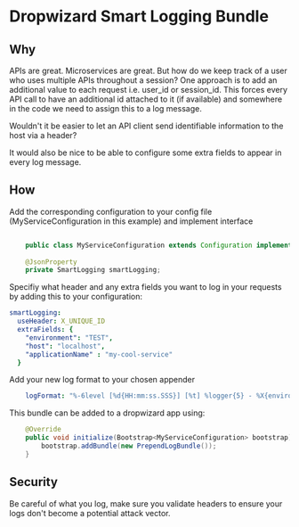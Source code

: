 # Dropwizard Smart Logging Bundle

## Why

APIs are great. Microservices are great. But how do we keep track of a user who uses multiple APIs throughout a session? 
One approach is to add an additional value to each request i.e. user_id or session_id. This forces every API call to have 
an additional id attached to it (if available) and somewhere in the code we need to assign this to a log message.

Wouldn't it be easier to let an API client send identifiable information to the host via a header?

It would also be nice to be able to configure some extra fields to appear in every log message.

## How

Add the corresponding configuration to your config file (MyServiceConfiguration in this example) and implement interface

```java

    public class MyServiceConfiguration extends Configuration implements PrependLogConfiguration
    
    @JsonProperty
    private SmartLogging smartLogging;
```

Specifiy what header and any extra fields you want to log in your requests by adding this to your configuration:

```YAML
smartLogging:
  useHeader: X_UNIQUE_ID
  extraFields: {
    "environment": "TEST",
    "host": "localhost",
    "applicationName" : "my-cool-service"
  }
```
Add your new log format to your chosen appender

```YAML
    logFormat: "%-6level [%d{HH:mm:ss.SSS}] [%t] %logger{5} - %X{environment} %X{host} %X{applicationName} %X{X_UNIQUE_ID} %msg %n"
```

This bundle can be added to a dropwizard app using:

```java
    @Override
    public void initialize(Bootstrap<MyServiceConfiguration> bootstrap) {
        bootstrap.addBundle(new PrependLogBundle());
    }
```


## Security

Be careful of what you log, make sure you validate headers to ensure your logs don't become a potential attack
vector.
